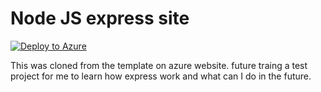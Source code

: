 # Node JS express site 
[![Deploy to Azure](http://azuredeploy.net/deploybutton.png)](https://azuredeploy.net/)

This was cloned from the template on azure website. future traing a test project for me to learn how express work and what can I do in the future.
